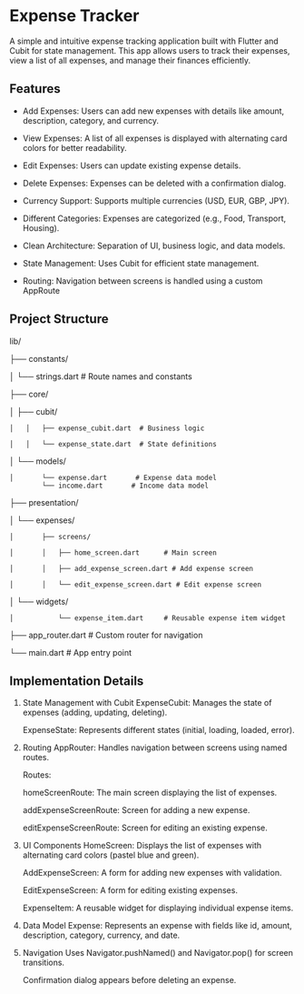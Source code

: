 # Expense Tracker

A simple and intuitive expense tracking application built with Flutter and Cubit for state management. This app allows users to track their expenses, view a list of all expenses, and manage their finances efficiently.
## Features
- Add Expenses: Users can add new expenses with details like amount, description, category, and currency.

- View Expenses: A list of all expenses is displayed with alternating card colors for better readability.

- Edit Expenses: Users can update existing expense details.

- Delete Expenses: Expenses can be deleted with a confirmation dialog.

- Currency Support: Supports multiple currencies (USD, EUR, GBP, JPY).

- Different Categories: Expenses are categorized (e.g., Food, Transport, Housing).

- Clean Architecture: Separation of UI, business logic, and data models.

- State Management: Uses Cubit for efficient state management.

- Routing: Navigation between screens is handled using a custom AppRoute
## Project Structure
  lib/
  
├── constants/

  │   └── strings.dart          # Route names and constants

├── core/

  │   ├── cubit/
  
    │   │   ├── expense_cubit.dart  # Business logic
    
    │   │   └── expense_state.dart  # State definitions
  
  │   └── models/
  
    │       └── expense.dart       # Expense data model
            └── income.dart       # Income data model
        
├── presentation/
  
  │   └── expenses/
  
    │       ├── screens/
  
    │       │   ├── home_screen.dart      # Main screen
    
    │       │   ├── add_expense_screen.dart # Add expense screen
    
    │       │   └── edit_expense_screen.dart # Edit expense screen
    
  │       └── widgets/
  
    │           └── expense_item.dart     # Reusable expense item widget

├── app_router.dart            # Custom router for navigation

└── main.dart                  # App entry point

## Implementation Details
1. State Management with Cubit
    ExpenseCubit: Manages the state of expenses (adding, updating, deleting).

    ExpenseState: Represents different states (initial, loading, loaded, error).

2. Routing
    AppRouter: Handles navigation between screens using named routes.

    Routes:

      homeScreenRoute: The main screen displaying the list of expenses.
  
      addExpenseScreenRoute: Screen for adding a new expense.
  
      editExpenseScreenRoute: Screen for editing an existing expense.

3. UI Components
    HomeScreen: Displays the list of expenses with alternating card colors (pastel blue and green).
  
    AddExpenseScreen: A form for adding new expenses with validation.
  
    EditExpenseScreen: A form for editing existing expenses.
  
    ExpenseItem: A reusable widget for displaying individual expense items.

4. Data Model
    Expense: Represents an expense with fields like id, amount, description, category, currency, and date.
  
5. Navigation
    Uses Navigator.pushNamed() and Navigator.pop() for screen transitions.

    Confirmation dialog appears before deleting an expense.




